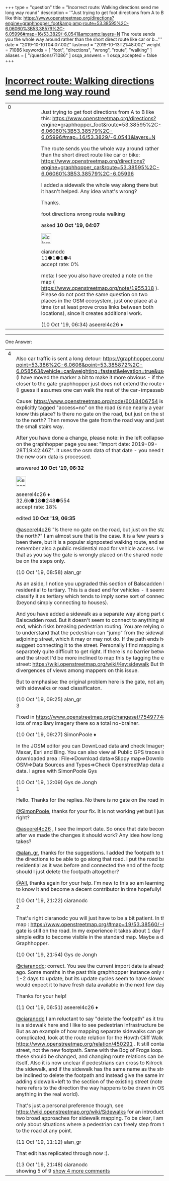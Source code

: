 +++
type = "question"
title = "Incorrect route: Walking directions send me long way round"
description = '''Just trying to get foot directions from A to B like this: https://www.openstreetmap.org/directions?engine=graphhopper_foot&amp;amp;route=53.38595%2C-6.06060%3B53.38579%2C-6.05996#map=16/53.3829/-6.0541&amp;amp;layers=N The route sends you the whole way around rather than the short direct route like car or b...'''
date = "2019-10-10T04:07:00Z"
lastmod = "2019-10-13T21:48:00Z"
weight = 71086
keywords = [ "foot", "directions", "wrong", "route", "walking" ]
aliases = [ "/questions/71086" ]
osqa_answers = 1
osqa_accepted = false
+++

<div class="headNormal">

# [Incorrect route: Walking directions send me long way round](/questions/71086/incorrect-route-walking-directions-send-me-long-way-round)

</div>

<div id="main-body">

<div id="askform">

<table id="question-table" style="width:100%;">
<colgroup>
<col style="width: 50%" />
<col style="width: 50%" />
</colgroup>
<tbody>
<tr>
<td style="width: 30px; vertical-align: top"><div class="vote-buttons">
<span id="post-71086-upvote" class="ajax-command post-vote up" rel="nofollow" title="I like this post (click again to cancel)"> </span>
<div id="post-71086-score" class="post-score" title="current number of votes">
0
</div>
<span id="post-71086-downvote" class="ajax-command post-vote down" rel="nofollow" title="I dont like this post (click again to cancel)"> </span> <span id="favorite-mark" class="ajax-command favorite-mark" rel="nofollow" title="mark/unmark this question as favorite (click again to cancel)"> </span>
<div id="favorite-count" class="favorite-count">
&#10;</div>
</div></td>
<td><div id="item-right">
<div class="question-body">
<p>Just trying to get foot directions from A to B like this: <a href="https://www.openstreetmap.org/directions?engine=graphhopper_foot&amp;route=53.38595%2C-6.06060%3B53.38579%2C-6.05996#map=16/53.3829/-6.0541&amp;layers=N">https://www.openstreetmap.org/directions?engine=graphhopper_foot&amp;route=53.38595%2C-6.06060%3B53.38579%2C-6.05996#map=16/53.3829/-6.0541&amp;layers=N</a></p>
<p>The route sends you the whole way around rather than the short direct route like car or bike: <a href="https://www.openstreetmap.org/directions?engine=graphhopper_car&amp;route=53.38595%2C-6.06060%3B53.38579%2C-6.05996">https://www.openstreetmap.org/directions?engine=graphhopper_car&amp;route=53.38595%2C-6.06060%3B53.38579%2C-6.05996</a></p>
<p>I added a sidewalk the whole way along there but it hasn't helped. Any idea what's wrong?</p>
<p>Thanks.</p>
</div>
<div id="question-tags" class="tags-container tags">
<span class="post-tag tag-link-foot" rel="tag" title="see questions tagged &#39;foot&#39;">foot</span> <span class="post-tag tag-link-directions" rel="tag" title="see questions tagged &#39;directions&#39;">directions</span> <span class="post-tag tag-link-wrong" rel="tag" title="see questions tagged &#39;wrong&#39;">wrong</span> <span class="post-tag tag-link-route" rel="tag" title="see questions tagged &#39;route&#39;">route</span> <span class="post-tag tag-link-walking" rel="tag" title="see questions tagged &#39;walking&#39;">walking</span>
</div>
<div id="question-controls" class="post-controls">
&#10;</div>
<div class="post-update-info-container">
<div class="post-update-info post-update-info-user">
<p>asked <strong>10 Oct '19, 04:07</strong></p>
<img src="https://secure.gravatar.com/avatar/1e7c9f4af806373ad9f5880c931c4673?s=32&amp;d=identicon&amp;r=g" class="gravatar" width="32" height="32" alt="ciaranodc&#39;s gravatar image" />
<p><span>ciaranodc</span><br />
<span class="score" title="11 reputation points">11</span><span title="1 badges"><span class="badge1">●</span><span class="badgecount">1</span></span><span title="1 badges"><span class="silver">●</span><span class="badgecount">1</span></span><span title="4 badges"><span class="bronze">●</span><span class="badgecount">4</span></span><br />
<span class="accept_rate" title="Rate of the user&#39;s accepted answers">accept rate:</span> <span title="ciaranodc has no accepted answers">0%</span></p>
</div>
</div>
<div id="comments-container-71086" class="comments-container">
<span id="71088"></span>
<div id="comment-71088" class="comment">
<div id="post-71088-score" class="comment-score">
&#10;</div>
<div class="comment-text">
<p>meta: I see you also have created a note on the map ( <a href="https://www.openstreetmap.org/note/1955318">https://www.openstreetmap.org/note/1955318</a> ). Please do not post the same question on two places in the OSM ecosystem, just one place at a time (or at least prove cross links between both locations), since it creates additional work.</p>
</div>
<div id="comment-71088-info" class="comment-info">
<span class="comment-age">(10 Oct '19, 06:34)</span> <span class="comment-user userinfo">aseerel4c26 ♦</span>
</div>
</div>
</div>
<div id="comment-tools-71086" class="comment-tools">
&#10;</div>
<div class="clear">
&#10;</div>
<div id="comment-71086-form-container" class="comment-form-container">
&#10;</div>
<div class="clear">
&#10;</div>
</div></td>
</tr>
</tbody>
</table>

------------------------------------------------------------------------

<div class="tabBar">

<span id="sort-top"></span>

<div class="headQuestions">

One Answer:

</div>

</div>

<span id="71087"></span>

<div id="answer-container-71087" class="answer">

<table style="width:100%;">
<colgroup>
<col style="width: 50%" />
<col style="width: 50%" />
</colgroup>
<tbody>
<tr>
<td style="width: 30px; vertical-align: top"><div class="vote-buttons">
<span id="post-71087-upvote" class="ajax-command post-vote up" rel="nofollow" title="I like this post (click again to cancel)"> </span>
<div id="post-71087-score" class="post-score" title="current number of votes">
4
</div>
<span id="post-71087-downvote" class="ajax-command post-vote down" rel="nofollow" title="I dont like this post (click again to cancel)"> </span>
</div></td>
<td><div class="item-right">
<div class="answer-body">
<p>Also car traffic is sent a long detour: <a href="https://graphhopper.com/maps/?point=53.386%2C-6.0606&amp;point=53.385872%2C-6.058563&amp;vehicle=car&amp;weighting=fastest&amp;elevation=true&amp;use_miles=false">https://graphhopper.com/maps/?point=53.386%2C-6.0606&amp;point=53.385872%2C-6.058563&amp;vehicle=car&amp;weighting=fastest&amp;elevation=true&amp;use_miles=false</a> (I have moved the marker a bit to make it more obvious - if the marker is closer to the gate graphhopper just does not extend the route until the end (I guess it assumes one can walk the rest of the car-impassable street).</p>
<p>Cause: <a href="https://www.openstreetmap.org/node/6018406754">https://www.openstreetmap.org/node/6018406754</a> is a gate (even explicitly tagged "access=no" on the road (since nearly a year). Do you know this place? Is there no gate on the road, but just on the stairs leading to the north? Then remove the gate from the road way and just put it into the small stairs way.</p>
<p>After you have done a change, please note: in the left collapsed info section on the graphhopper page you see: "Import date: 2019-09-28T19:42:46Z". It uses the osm data of that date - you need to wait until the new osm data is processed.</p>
</div>
<div class="answer-controls post-controls">
&#10;</div>
<div class="post-update-info-container">
<div class="post-update-info post-update-info-user">
<p>answered <strong>10 Oct '19, 06:32</strong></p>
<img src="https://secure.gravatar.com/avatar/66f0dc05b44574e3894be07b0b37cf37?s=32&amp;d=identicon&amp;r=g" class="gravatar" width="32" height="32" alt="aseerel4c26&#39;s gravatar image" />
<p><span>aseerel4c26 ♦</span><br />
<span class="score" title="32615 reputation points"><span>32.6k</span></span><span title="18 badges"><span class="badge1">●</span><span class="badgecount">18</span></span><span title="248 badges"><span class="silver">●</span><span class="badgecount">248</span></span><span title="554 badges"><span class="bronze">●</span><span class="badgecount">554</span></span><br />
<span class="accept_rate" title="Rate of the user&#39;s accepted answers">accept rate:</span> <span title="aseerel4c26 has 169 accepted answers">18%</span></p>
</div>
<div class="post-update-info post-update-info-edited">
<p><span> edited <strong>10 Oct '19, 06:35</strong> </span></p>
</div>
</div>
<div id="comments-container-71087" class="comments-container">
<span id="71090"></span>
<div id="comment-71090" class="comment">
<div id="post-71090-score" class="comment-score">
&#10;</div>
<div class="comment-text">
<p><a href="https://help.openstreetmap.org/users/5179/aseerel4c26">@aseerel4c26</a> "Is there no gate on the road, but just on the stairs leading to the north?" I am almost sure that is the case. It is a few years since I have been there, but it is a popular signposted walking route, and as far as I remember also a public residential road for vehicle access. I would guess that as you say the gate is wrongly placed on the shared node and should be on the steps only.</p>
</div>
<div id="comment-71090-info" class="comment-info">
<span class="comment-age">(10 Oct '19, 08:58)</span> <span class="comment-user userinfo">alan_gr</span>
</div>
</div>
<span id="71091"></span>
<div id="comment-71091" class="comment">
<div id="post-71091-score" class="comment-score">
&#10;</div>
<div class="comment-text">
<p>As an aside, I notice you upgraded this section of Balscadden Road from residential to tertiary. This is a dead end for vehicles - it seems unusual to classify it as tertiary which tends to imply some sort of connecting role (beyond simply connecting to houses).</p>
<p>And you have added a sidewalk as a separate way along part of Balscadden road. But it doesn't seem to connect to anything at the eastern end, which risks breaking pedestrian routing. You are relying on the router to understand that the pedestrian can "jump" from the sidewalk to the adjoining street, which it may or may not do. If the path ends here I would suggest connecting it to the street. Personally I find mapping sidewalks separately quite difficult to get right. If there is no barrier between the path and the street I'd be more inclined to map this by tagging the existing street: <a href="https://wiki.openstreetmap.org/wiki/Key:sidewalk">https://wiki.openstreetmap.org/wiki/Key:sidewalk</a> But there are divergences of views among mappers on this issue.</p>
<p>But to emphasise: the original problem here is the gate, not anything to do with sidewalks or road classificaton.</p>
</div>
<div id="comment-71091-info" class="comment-info">
<span class="comment-age">(10 Oct '19, 09:25)</span> <span class="comment-user userinfo">alan_gr</span>
</div>
</div>
<span id="71092"></span>
<div id="comment-71092" class="comment">
<div id="post-71092-score" class="comment-score">
3
</div>
<div class="comment-text">
<p>Fixed in <a href="https://www.openstreetmap.org/changeset/75497748">https://www.openstreetmap.org/changeset/75497748</a> , there is lots of mapillary imagery there so a total no-brainer.</p>
</div>
<div id="comment-71092-info" class="comment-info">
<span class="comment-age">(10 Oct '19, 09:27)</span> <span class="comment-user userinfo">SimonPoole ♦</span>
</div>
</div>
<span id="71093"></span>
<div id="comment-71093" class="comment not_top_scorer">
<div id="post-71093-score" class="comment-score">
&#10;</div>
<div class="comment-text">
<p>In the JOSM editor you can DownLoad data and check Imagery from Maxar, Esri and Bing. You can also view all Public GPS traces in that downloaded area : File=&gt;Download data=&gt;Slippy map=&gt;Download from OSM=&gt;Data Sources and Types=&gt;Check OpenstreetMap data and Raw GPS data. I agree with SimonPoole Gys</p>
</div>
<div id="comment-71093-info" class="comment-info">
<span class="comment-age">(10 Oct '19, 12:09)</span> <span class="comment-user userinfo">Gys de Jongh</span>
</div>
</div>
<span id="71094"></span>
<div id="comment-71094" class="comment">
<div id="post-71094-score" class="comment-score">
1
</div>
<div class="comment-text">
<p>Hello. Thanks for the replies. No there is no gate on the road in real life.</p>
<p><a href="https://help.openstreetmap.org/users/2053/simonpoole"></a><a href="https://help.openstreetmap.org/users/2053/simonpoole">@SimonPoole</a>, thanks for your fix. It is not working yet but I just have to wait right?</p>
<p><a href="https://help.openstreetmap.org/users/5179/aseerel4c26"></a><a href="https://help.openstreetmap.org/users/5179/aseerel4c26">@aseerel4c26</a> , I see the import date. So once that date becomes a date after we made the changes it should work? Any idea how long that usually takes?</p>
<p><a href="https://help.openstreetmap.org/users/14272/alan_gr"></a><a href="https://help.openstreetmap.org/users/14272/alan_gr">@alan_gr</a>, thanks for the suggestions. I added the footpath to try and get the directions to be able to go along that road. I put the road back to residential as it was before and connected the end of the footpath to it but should I just delete the footpath altogether?</p>
<p><a href="https://help.openstreetmap.org/users/16165/allain117">@All</a>, thanks again for your help. I'm new to this so am learning but will get to know it and become a decent contributor in time hopefully!</p>
</div>
<div id="comment-71094-info" class="comment-info">
<span class="comment-age">(10 Oct '19, 21:22)</span> <span class="comment-user userinfo">ciaranodc</span>
</div>
</div>
<span id="71097"></span>
<div id="comment-71097" class="comment">
<div id="post-71097-score" class="comment-score">
2
</div>
<div class="comment-text">
<p>That's right ciaranodc you will just have to be a bit patient. In the standard map : <a href="https://www.openstreetmap.org/#map=19/53.38560/-6.05974">https://www.openstreetmap.org/#map=19/53.38560/-6.05974</a> the gate is still on the road. In my experience it takes about 1 day for these simple edits to become visible in the standard map. Maybe a day longer in Graphhopper.</p>
</div>
<div id="comment-71097-info" class="comment-info">
<span class="comment-age">(10 Oct '19, 21:54)</span> <span class="comment-user userinfo">Gys de Jongh</span>
</div>
</div>
<span id="71104"></span>
<div id="comment-71104" class="comment not_top_scorer">
<div id="post-71104-score" class="comment-score">
&#10;</div>
<div class="comment-text">
<p><a href="https://help.openstreetmap.org/users/17301/ciaranodc"></a><a href="https://help.openstreetmap.org/users/17301/ciaranodc">@ciaranodc</a>: correct. You see the current import date is already ~10 days ago. Some months in the past this graphhopper instance only needed about 1-2 days to update, but its update cycles seem to have slowed down. I would expect it to have fresh data available in the next few days, though.</p>
<p>Thanks for your help!</p>
</div>
<div id="comment-71104-info" class="comment-info">
<span class="comment-age">(11 Oct '19, 06:51)</span> <span class="comment-user userinfo">aseerel4c26 ♦</span>
</div>
</div>
<span id="71107"></span>
<div id="comment-71107" class="comment not_top_scorer">
<div id="post-71107-score" class="comment-score">
&#10;</div>
<div class="comment-text">
<p><a href="https://help.openstreetmap.org/users/17301/ciaranodc">@ciaranodc</a> I am reluctant to say "delete the footpath" as it true that there is a sidewalk here and I like to see pedestrian infrastructure being mapped. But as an example of how mapping separate sidewalks can get complicated, look at the route relation for the Howth Cliff Walk <a href="https://www.openstreetmap.org/relation/450291">https://www.openstreetmap.org/relation/450291</a> . It still contains the street, not the new footpath. Same with the Bog of Frogs loop. So maybe these should be changed, and changing route relations can be tricky in itself. Also it is now unclear if pedestrians can cross to Kilrock Road from the sidewalk, and if the sidewalk has the same name as the street. I would be inclined to delete the footpath and instead give the same information by adding sidewalk=left to the section of the existing street (note that "left" here refers to the direction the way happens to be drawn in OSM, not to anything in the real world).</p>
<p>That's just a personal preference though, see <a href="https://wiki.openstreetmap.org/wiki/Sidewalks">https://wiki.openstreetmap.org/wiki/Sidewalks</a> for an introduction to the two broad approaches for sidewalk mapping. To be clear, I am talking here only about situations where a pedestrian can freely step from the sidewalk to the road at any point.</p>
</div>
<div id="comment-71107-info" class="comment-info">
<span class="comment-age">(11 Oct '19, 11:12)</span> <span class="comment-user userinfo">alan_gr</span>
</div>
</div>
<span id="71151"></span>
<div id="comment-71151" class="comment not_top_scorer">
<div id="post-71151-score" class="comment-score">
&#10;</div>
<div class="comment-text">
<p>That edit has replicated through now :).</p>
</div>
<div id="comment-71151-info" class="comment-info">
<span class="comment-age">(13 Oct '19, 21:48)</span> <span class="comment-user userinfo">ciaranodc</span>
</div>
</div>
</div>
<div id="comment-tools-71087" class="comment-tools">
<span class="comments-showing"> showing 5 of 9 </span> <a href="#" class="show-all-comments-link">show 4 more comments</a>
</div>
<div class="clear">
&#10;</div>
<div id="comment-71087-form-container" class="comment-form-container">
&#10;</div>
<div class="clear">
&#10;</div>
</div></td>
</tr>
</tbody>
</table>

</div>

<div class="paginator-container-left">

</div>

</div>

</div>

